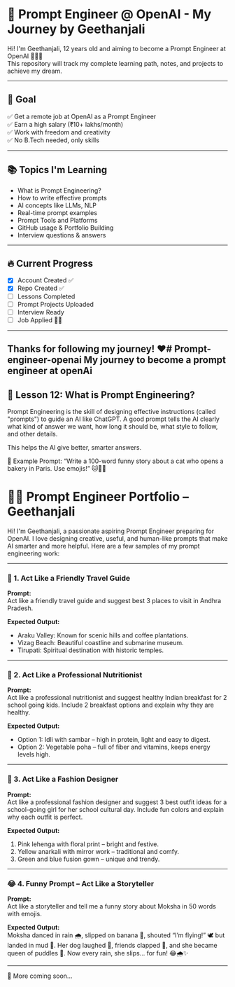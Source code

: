 # 🚀 Prompt Engineer @ OpenAI - My Journey by Geethanjali

Hi! I'm Geethanjali, 12 years old and aiming to become a Prompt Engineer at OpenAI 👩‍💻✨  
This repository will track my complete learning path, notes, and projects to achieve my dream.

---

## 🌟 Goal

✅ Get a remote job at OpenAI as a Prompt Engineer  
✅ Earn a high salary (₹10+ lakhs/month)  
✅ Work with freedom and creativity  
✅ No B.Tech needed, only skills

---

## 📚 Topics I'm Learning

- What is Prompt Engineering?
- How to write effective prompts
- AI concepts like LLMs, NLP
- Real-time prompt examples
- Prompt Tools and Platforms
- GitHub usage & Portfolio Building
- Interview questions & answers

---

## 🔥 Current Progress

- [x] Account Created ✅  
- [x] Repo Created ✅  
- [ ] Lessons Completed  
- [ ] Prompt Projects Uploaded  
- [ ] Interview Ready  
- [ ] Job Applied 👩‍💻

---

Thanks for following my journey! ❤️# Prompt-engineer-openai
My journey to become a prompt engineer at openAi
---

## 📘 Lesson 12: What is Prompt Engineering?

Prompt Engineering is the skill of designing effective instructions (called "prompts") to guide an AI like ChatGPT. A good prompt tells the AI clearly what kind of answer we want, how long it should be, what style to follow, and other details.

This helps the AI give better, smarter answers.

📝 Example Prompt:
“Write a 100-word funny story about 
a cat who opens a bakery in Paris. Use emojis!” 🐱🥐🍰
# 👩‍💻 Prompt Engineer Portfolio – Geethanjali

Hi! I'm Geethanjali, a passionate aspiring Prompt Engineer preparing for OpenAI. I love designing creative, useful, and human-like prompts that make AI smarter and more helpful. Here are a few samples of my prompt engineering work:

---

### 🎒 1. Act Like a Friendly Travel Guide  
**Prompt:**  
Act like a friendly travel guide and suggest best 3 places to visit in Andhra Pradesh.  

**Expected Output:**  
- Araku Valley: Known for scenic hills and coffee plantations.  
- Vizag Beach: Beautiful coastline and submarine museum.  
- Tirupati: Spiritual destination with historic temples.

---

### 🥗 2. Act Like a Professional Nutritionist  
**Prompt:**  
Act like a professional nutritionist and suggest healthy Indian breakfast for 2 school going kids. Include 2 breakfast options and explain why they are healthy.  

**Expected Output:**  
- Option 1: Idli with sambar – high in protein, light and easy to digest.  
- Option 2: Vegetable poha – full of fiber and vitamins, keeps energy levels high.

---

### 👗 3. Act Like a Fashion Designer  
**Prompt:**  
Act like a professional fashion designer and suggest 3 best outfit ideas for a school-going girl for her school cultural day. Include fun colors and explain why each outfit is perfect.  

**Expected Output:**  
1. Pink lehenga with floral print – bright and festive.  
2. Yellow anarkali with mirror work – traditional and comfy.  
3. Green and blue fusion gown – unique and trendy.

---

### 😂 4. Funny Prompt – Act Like a Storyteller  
**Prompt:**  
Act like a storyteller and tell me a funny story about Moksha in 50 words with emojis.  

**Expected Output:**  
Moksha danced in rain 🌧️, slipped on banana 🍌, shouted “I’m flying!” 🕊️ but landed in mud 🧼. Her dog laughed 🐶, friends clapped 👏, and she became queen of puddles 👑. Now every rain, she slips... for fun! 😂🌧️✨

---

🔗 More coming soon...

